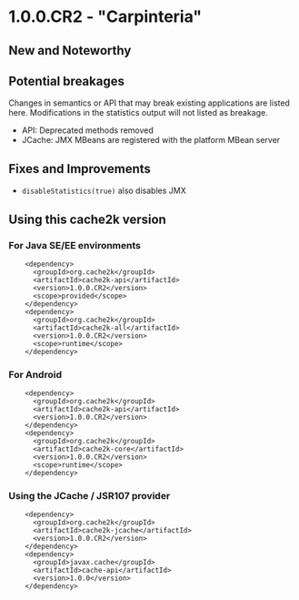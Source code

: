 # 1.0.0.CR2 - "Carpinteria"

## New and Noteworthy



## Potential breakages

Changes in semantics or API that may break existing applications are listed here. 
Modifications in the statistics output will not listed as breakage.

- API: Deprecated methods removed
- JCache: JMX MBeans are registered with the platform MBean server

## Fixes and Improvements

- `disableStatistics(true)` also disables JMX  

## Using this cache2k version

### For Java SE/EE environments

````
    <dependency>
      <groupId>org.cache2k</groupId>
      <artifactId>cache2k-api</artifactId>
      <version>1.0.0.CR2</version>
      <scope>provided</scope>
    </dependency>
    <dependency>
      <groupId>org.cache2k</groupId>
      <artifactId>cache2k-all</artifactId>
      <version>1.0.0.CR2</version>
      <scope>runtime</scope>
    </dependency>
````

### For Android

````
    <dependency>
      <groupId>org.cache2k</groupId>
      <artifactId>cache2k-api</artifactId>
      <version>1.0.0.CR2</version>
    </dependency>
    <dependency>
      <groupId>org.cache2k</groupId>
      <artifactId>cache2k-core</artifactId>
      <version>1.0.0.CR2</version>
      <scope>runtime</scope>
    </dependency>
````

### Using the JCache / JSR107 provider

````
    <dependency>
      <groupId>org.cache2k</groupId>
      <artifactId>cache2k-jcache</artifactId>
      <version>1.0.0.CR2</version>
    </dependency>
    <dependency>
      <groupId>javax.cache</groupId>
      <artifactId>cache-api</artifactId>
      <version>1.0.0</version>
    </dependency>
````
